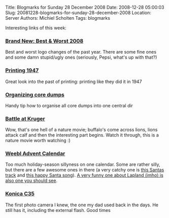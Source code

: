 Title: Blogmarks for Sunday 28 December 2008
Date: 2008-12-28 05:00:03
Slug: 20081228-blogmarks-for-sunday-28-december-2008
Location: Server
Authors: Michiel Scholten
Tags: blogmarks

<p>Interesting links of this week:</p>
<h3><a href="http://www.underconsideration.com/brandnew/archives/brand_new_best_worst_2008.php">Brand New: Best &amp; Worst 2008 </a></h3>
<p>Best and worst logo changes of the past year. There are some fine ones and some damn stupid/ugly ones (seriously, Pepsi, what's up with that?)</p>
<h3><a href="http://www.veoh.com/videos/v16745488GpXEWg2Q">Printing 1947</a></h3>
<p>Great look into the past of printing: printing like they did it in 1947</p>
<h3><a href="http://www.colino.net/wordpress/archives/2008/11/26/organizing-core-dumps/">Organizing core dumps</a></h3>
<p>Handy tip how to organise all core dumps into one central dir</p>
<h3><a href="http://www.youtube.com/watch?v=LU8DDYz68kM">Battle at Kruger</a></h3>
<p>Wow, that's one hell of a nature movie; buffalo's come across lions, lions attack calf and then the interesting part begins. Watch it through, this is a nature movie worth watching :)</p>
<h3><a href="http://www.weebls-stuff.com/testy/adventcalendar.html">Weebl Advent Calendar</a></h3>
<p>Too much holiday-season sillyness on one calendar. Some are rather silly, but there are a few awesome ones in there (a very catchy one is <a href="http://www.weebls-stuff.com/testy/AdventCalendar/day8.html">this Santas track</a> and <a href="http://www.weebls-stuff.com/testy/AdventCalendar/day20.html">this happy Santa song</a>). <a href="http://www.weebls-stuff.com/testy/AdventCalendar/day19.html">A very funny one about Lapland (imho) is also one you should see</a>.</p>
<h3><a href="http://www.camerapedia.org/wiki/Konica_C35_Automatic">Konica C35</a></h3>
<p>The first photo camera I knew, the one my dad used back in the days. He still has it, including the external flash. Good times</p>
